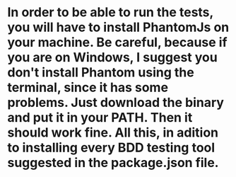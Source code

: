 # In order to be able to run the tests, you will have to install PhantomJs on your machine. Be careful, because if you are on Windows, I suggest you don't install Phantom using the terminal, since it has some problems. Just download the binary and put it in your PATH. Then it should work fine. All this, in adition to installing every BDD testing tool suggested in the package.json file.